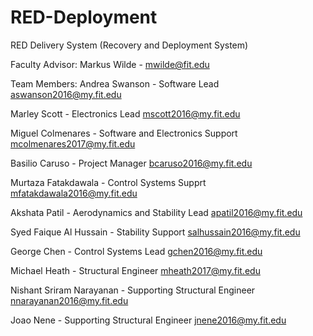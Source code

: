 # RED-Deployment

RED Delivery System
(Recovery and Deployment System)

Faculty Advisor: Markus Wilde - mwilde@fit.edu

Team Members:
Andrea Swanson - Software Lead
aswanson2016@my.fit.edu

Marley Scott - Electronics Lead
mscott2016@my.fit.edu

Miguel Colmenares - Software and Electronics Support
mcolmenares2017@my.fit.edu

Basilio Caruso - Project Manager
bcaruso2016@my.fit.edu

Murtaza Fatakdawala - Control Systems Supprt
mfatakdawala2016@my.fit.edu

Akshata Patil - Aerodynamics and Stability Lead
apatil2016@my.fit.edu

Syed Faique Al Hussain - Stability Support
salhussain2016@my.fit.edu

George Chen - Control Systems Lead
gchen2016@my.fit.edu

Michael Heath - Structural Engineer
mheath2017@my.fit.edu

Nishant Sriram Narayanan - Supporting Structural Engineer
nnarayanan2016@my.fit.edu

Joao Nene - Supporting Structural Engineer
jnene2016@my.fit.edu
